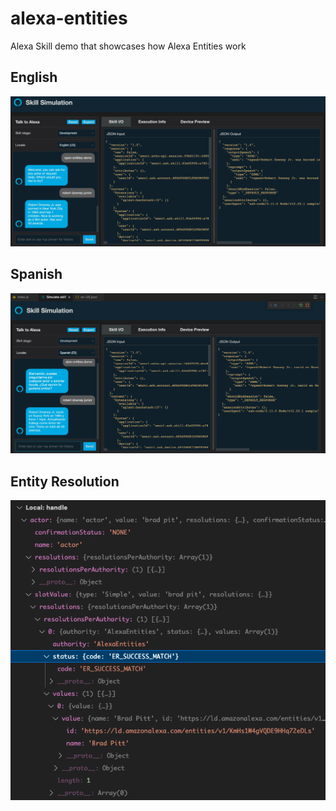 # alexa-entities
Alexa Skill demo that showcases how Alexa Entities work

## English
![image](/img/execution_en.png)

## Spanish
![image](/img/execution_es.png)

## Entity Resolution
![image](/img/entity_resolution.png)